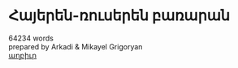 # Հայերեն-ռուսերեն բառարան

64234 words  
prepared by Arkadi & Mikayel Grigoryan  
[աղբիւր](http://dictionaries.arnet.am/)
